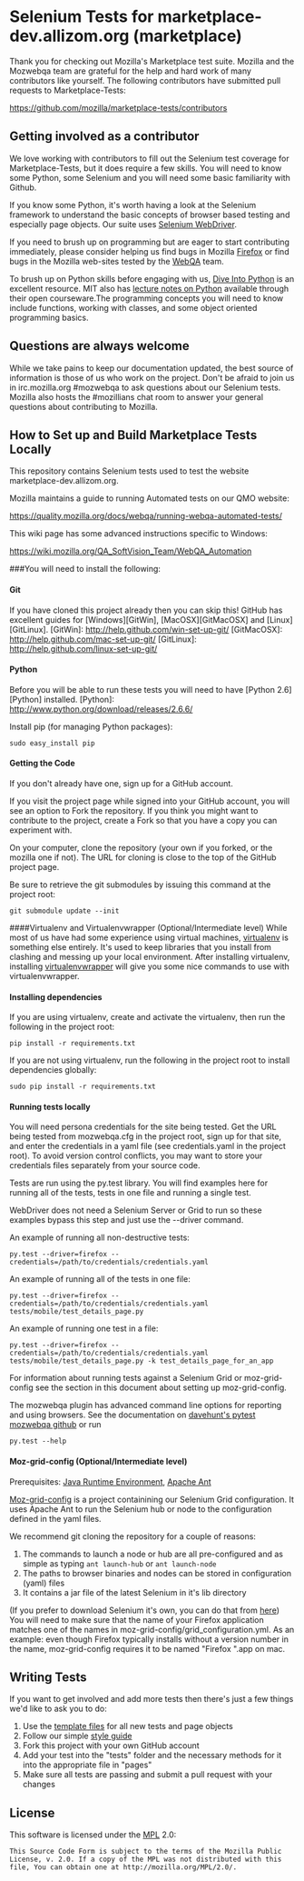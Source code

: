 Selenium Tests for marketplace-dev.allizom.org (marketplace)
====================

Thank you for checking out Mozilla's Marketplace test suite. Mozilla and the Mozwebqa team are grateful for the help and hard work of many contributors like yourself.
The following contributors have submitted pull requests to Marketplace-Tests:

https://github.com/mozilla/marketplace-tests/contributors

Getting involved as a contributor
------------------------------------------

We love working with contributors to fill out the Selenium test coverage for Marketplace-Tests, but it does require a few skills.   You will need to know some Python, some Selenium and you will need some basic familiarity with Github.

If you know some Python, it's worth having a look at the Selenium framework to understand the basic concepts of browser based testing and especially page objects. Our suite uses [Selenium WebDriver][webdriver].

If you need to brush up on programming but are eager to start contributing immediately, please consider helping us find bugs in Mozilla [Firefox][firefox] or find bugs in the Mozilla web-sites tested by the [WebQA][webqa] team.

To brush up on Python skills before engaging with us, [Dive Into Python][dive] is an excellent resource.  MIT also has [lecture notes on Python][mit] available through their open courseware.The programming concepts you will need to know include functions, working with classes, and some object oriented programming basics.

[mit]: http://ocw.mit.edu/courses/electrical-engineering-and-computer-science/6-189-a-gentle-introduction-to-programming-using-python-january-iap-2011/
[dive]: http://www.diveintopython.net/toc/index.html
[webqa]: http://quality.mozilla.org/teams/web-qa/
[firefox]: http://quality.mozilla.org/teams/desktop-firefox/
[webdriver]: http://seleniumhq.org/docs/03_webdriver.html

Questions are always welcome
----------------------------
While we take pains to keep our documentation updated, the best source of information is those of us who work on the project.  Don't be afraid to join us in irc.mozilla.org #mozwebqa to ask questions about our Selenium tests.  Mozilla also hosts the #mozillians chat room to answer your general questions about contributing to Mozilla.

[mozwebqa]:http://02.chat.mibbit.com/?server=irc.mozilla.org&channel=#mozwebqa
[mozillians]:http://02.chat.mibbit.com/?server=irc.mozilla.org&channel=#mozillians

How to Set up and Build Marketplace Tests Locally
-----------------------------------------
This repository contains Selenium tests used to test the website marketplace-dev.allizom.org.

Mozilla maintains a guide to running Automated tests on our QMO website:

https://quality.mozilla.org/docs/webqa/running-webqa-automated-tests/

This wiki page has some advanced instructions specific to Windows:

https://wiki.mozilla.org/QA_SoftVision_Team/WebQA_Automation


###You will need to install the following:

#### Git
If you have cloned this project already then you can skip this!
GitHub has excellent guides for [Windows][GitWin], [MacOSX][GitMacOSX] and [Linux][GitLinux].
[GitWin]: http://help.github.com/win-set-up-git/
[GitMacOSX]: http://help.github.com/mac-set-up-git/
[GitLinux]: http://help.github.com/linux-set-up-git/

#### Python
Before you will be able to run these tests you will need to have [Python 2.6][Python] installed.
[Python]: http://www.python.org/download/releases/2.6.6/

Install pip (for managing Python packages):

    sudo easy_install pip

#### Getting the Code

If you don't already have one, sign up for a GitHub account.

If you visit the project page while signed into your GitHub account, you will see an option to Fork the repository. If you think you might want to contribute to the project, create a Fork so that you have a copy you can experiment with.

On your computer, clone the repository (your own if you forked, or the mozilla one if not). The URL for cloning is close to the top of the GitHub project page.

Be sure to retrieve the git submodules by issuing this command at the project root:

    git submodule update --init

####Virtualenv and Virtualenvwrapper (Optional/Intermediate level)
While most of us have had some experience using virtual machines, [virtualenv][venv] is something else entirely.  It's used to keep libraries that you install from clashing and messing up your local environment.  After installing virtualenv, installing [virtualenvwrapper][wrapper] will give you some nice commands to use with virtualenvwrapper.

[venv]: http://pypi.python.org/pypi/virtualenv
[wrapper]: http://www.doughellmann.com/projects/virtualenvwrapper/

#### Installing dependencies

If you are using virtualenv, create and activate the virtualenv, then run the following in the project root:

    pip install -r requirements.txt

If you are not using virtualenv, run the following in the project root to install dependencies globally:

    sudo pip install -r requirements.txt

#### Running tests locally

You will need persona credentials for the site being tested. Get the URL being tested from mozwebqa.cfg in the project root, sign up for that site, and enter the credentials in a yaml file (see credentials.yaml in the project root). To avoid version control conflicts, you may want to store your credentials files separately from your source code.

Tests are run using the py.test library. You will find examples here for running all of the tests, tests in one file and running a single test.

WebDriver does not need a Selenium Server or Grid to run so these examples bypass this step and just use the --driver command.

An example of running all non-destructive tests:

	py.test --driver=firefox --credentials=/path/to/credentials/credentials.yaml

An example of running all of the tests in one file:

	py.test --driver=firefox --credentials=/path/to/credentials/credentials.yaml tests/mobile/test_details_page.py

An example of running one test in a file:

	py.test --driver=firefox --credentials=/path/to/credentials/credentials.yaml tests/mobile/test_details_page.py -k test_details_page_for_an_app

For information about running tests against a Selenium Grid or moz-grid-config see the section in this document about setting up moz-grid-config.

The mozwebqa plugin has advanced command line options for reporting and using browsers. See the documentation on [davehunt's pytest mozwebqa github][pymozwebqa] or run

    py.test --help

[pymozwebqa]: https://github.com/davehunt/pytest-mozwebqa

#### Moz-grid-config (Optional/Intermediate level)
Prerequisites: [Java Runtime Environment][Java JRE], [Apache Ant][ANT]

[Moz-grid-config][moz-grid] is a project containining our Selenium Grid configuration. It uses Apache Ant to run the Selenium hub or node to the configuration defined in the yaml files.

We recommend git cloning the repository for a couple of reasons:

1. The commands to launch a node or hub are all pre-configured and as simple as typing `ant launch-hub` or `ant launch-node`
2. The paths to browser binaries and nodes can be stored in configuration (yaml) files
3. It contains a jar file of the latest Selenium in it's lib directory

(If you prefer to download Selenium it's own, you can do that from [here][Selenium Downloads])
You will need to make sure that the name of your Firefox application matches one of the names in moz-grid-config/grid_configuration.yml.  As an example:  even though Firefox typically installs without a version number in the name, moz-grid-config requires it to be named "Firefox <version number>".app on mac.

[moz-grid]:https://github.com/mozilla/moz-grid-config
[ANT]: http://ant.apache.org/
[Java JRE]: http://www.oracle.com/technetwork/java/javase/downloads/index.html
[Selenium Downloads]: http://code.google.com/p/selenium/downloads/list


Writing Tests
-------------

If you want to get involved and add more tests then there's just a few things
we'd like to ask you to do:

1. Use the [template files][GitHub Templates] for all new tests and page objects
2. Follow our simple [style guide][Style Guide]
3. Fork this project with your own GitHub account
4. Add your test into the "tests" folder and the necessary methods for it into the appropriate file in "pages"
5. Make sure all tests are passing and submit a pull request with your changes

[GitHub Templates]: https://github.com/mozilla/mozwebqa-test-templates
[Style Guide]: https://wiki.mozilla.org/QA/Execution/Web_Testing/Docs/Automation/StyleGuide

License
-------
This software is licensed under the [MPL] 2.0:

    This Source Code Form is subject to the terms of the Mozilla Public
    License, v. 2.0. If a copy of the MPL was not distributed with this
    file, You can obtain one at http://mozilla.org/MPL/2.0/.

[MPL]: http://www.mozilla.org/MPL/2.0/
